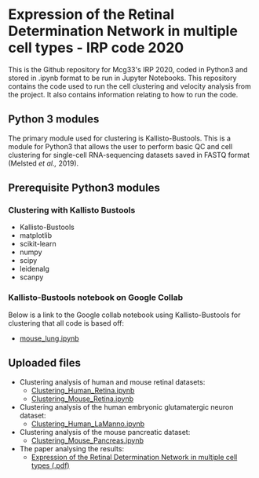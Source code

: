 # Expression of the Retinal Determination Network in multiple cell types - IRP code 2020
This is the Github repository for Mcg33's IRP 2020, coded in Python3 and stored in .ipynb format to be run in Jupyter Notebooks. This repository contains the code used to run the cell clustering and velocity analysis from the project. It also contains information relating to how to run the code. 
## Python 3 modules
The primary module used for clustering is Kallisto-Bustools. This is a module for Python3 that allows the user to perform basic QC and cell clustering for single-cell RNA-sequencing datasets saved in FASTQ format (Melsted *et al.,* 2019).   
## Prerequisite Python3 modules
### Clustering with Kallisto Bustools
* Kallisto-Bustools
* matplotlib
* scikit-learn
* numpy
* scipy
* leidenalg
* scanpy  
### Kallisto-Bustools notebook on Google Collab 
Below is a link to the Google collab notebook using Kallisto-Bustools for clustering that all code is based off:
* [mouse_lung.ipynb](https://colab.research.google.com/github/pachterlab/BBB/blob/master/notebooks/lung_atlas/mouse_lung_dropseq_SRR8426358_python.ipynb)
## Uploaded files
* Clustering analysis of human and mouse retinal datasets:
  * [Clustering_Human_Retina.ipynb](https://github.com/mcg33/IRP_2020_Code/blob/main/Clustering_Human_Retina.ipynb)
  * [Clustering_Mouse_Retina.ipynb](https://github.com/mcg33/IRP_2020_Code/blob/main/Clustering_Mouse_Retina.ipynb)
* Clustering analysis of the human embryonic glutamatergic neuron dataset:
  * [Clustering_Human_LaManno.ipynb](https://github.com/mcg33/IRP_2020_Code/blob/main/Clustering_Human_LaManno.ipynb)
* Clustering analysis of the mouse pancreatic dataset:
  * [Clustering_Mouse_Pancreas.ipynb](https://github.com/mcg33/IRP_2020_Code/blob/main/Clustering_Mouse_Pancreas.ipynb)  
* The paper analysing the results:
  * [Expression of the Retinal Determination Network in multiple cell types (.pdf)](https://github.com/mcg33/IRP_2020_Code/blob/main/Final%20write-up.pdf)
